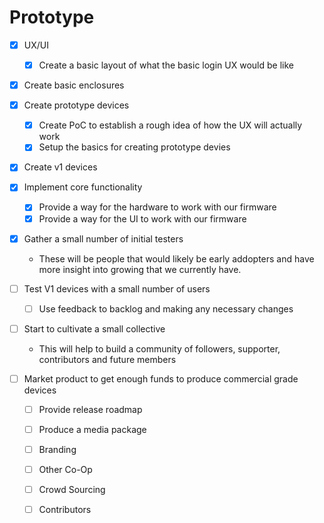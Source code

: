 # Prototype

- [X] UX/UI
  - [X] Create a basic layout of what the basic login UX would be like
- [X] Create basic enclosures
- [X] Create prototype devices
  - [X] Create PoC to establish a rough idea of how the UX will actually work
  - [X] Setup the basics for creating prototype devies
    
- [X] Create v1 devices
- [X] Implement core functionality
  - [X] Provide a way for the hardware to work with our firmware
  - [X] Provide a way for the UI to work with our firmware

- [X] Gather a small number of initial testers
  * These will be people that would likely be early addopters and have more insight into growing that we currently
    have.
- [ ] Test V1 devices with a small number of users
  - [ ] Use feedback to backlog and making any necessary changes

- [ ] Start to cultivate a small collective
  * This will help to build a community of followers, supporter, contributors and future members

- [ ] Market product to get enough funds to produce commercial grade devices
  - [ ] Provide release roadmap
  - [ ] Produce a media package
  - [ ] Branding
  - [ ] Other Co-Op
  - [ ] Crowd Sourcing
  - [ ] Contributors


